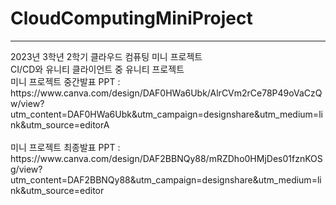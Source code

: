 # CloudComputingMiniProject
<hr>
2023년 3학년 2학기 클라우드 컴퓨팅 미니 프로젝트<br>
CI/CD와 유니티 클라이언트 중 유니티 프로젝트<br>
미니 프로젝트 중간발표 PPT : https://www.canva.com/design/DAF0HWa6Ubk/AlrCVm2rCe78P49oVaCzQw/view?utm_content=DAF0HWa6Ubk&utm_campaign=designshare&utm_medium=link&utm_source=editorA <br><br>
미니 프로젝트 최종발표 PPT : https://www.canva.com/design/DAF2BBNQy88/mRZDho0HMjDes01fznKOSg/view?utm_content=DAF2BBNQy88&utm_campaign=designshare&utm_medium=link&utm_source=editor
